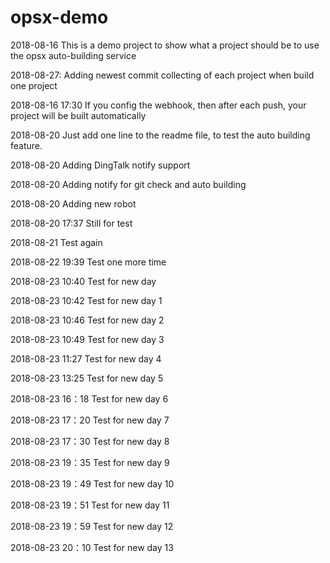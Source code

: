 # opsx-demo
2018-08-16
This is a demo project to show what a project should be to use the opsx auto-building service

2018-08-27:
Adding newest commit collecting of each project when build one project

2018-08-16 17:30
If you config the webhook, then after each push, your project will be built automatically

2018-08-20
Just add one line to the readme file, to test the auto building feature.

2018-08-20
Adding DingTalk notify support

2018-08-20
Adding notify for git check and auto building

2018-08-20
Adding new robot

2018-08-20 17:37
Still for test

2018-08-21
Test again

2018-08-22 19:39
Test one more time

2018-08-23 10:40 
Test for new day

2018-08-23 10:42 
Test for new day 1


2018-08-23 10:46 
Test for new day 2

2018-08-23 10:49
Test for new day 3

2018-08-23 11:27
Test for new day 4


2018-08-23 13:25
Test for new day 5

2018-08-23 16：18
Test for new day 6


2018-08-23 17：20
Test for new day 7


2018-08-23 17：30
Test for new day 8


2018-08-23 19：35
Test for new day 9

2018-08-23 19：49
Test for new day 10

2018-08-23 19：51
Test for new day 11

2018-08-23 19：59
Test for new day 12

2018-08-23 20：10
Test for new day 13

